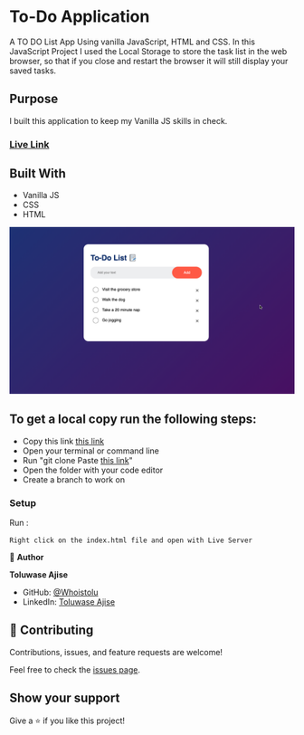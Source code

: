 # To-Do Application

A TO DO List App Using vanilla JavaScript, HTML and CSS. 
In this JavaScript Project I used the Local Storage to store the task list in the web browser, so that if you close and restart the browser it will still display your saved tasks.

## Purpose

I built this application to keep my Vanilla JS skills in check.

### [Live Link](https://whoistolu.github.io/ToDo/)

## Built With

- Vanilla JS
- CSS
- HTML

![Project Image](images/ToDo.png)

## To get a local copy run the following steps:
- Copy this link [this link](https://github.com/Whoistolu/ToDo)
- Open your terminal or command line
- Run "git clone Paste [this link](https://github.com/Whoistolu/ToDo.git)"
- Open the folder with your code editor
- Create a branch to work on

### Setup

Run :

```
Right click on the index.html file and open with Live Server
```




👤 **Author**

**Toluwase Ajise**
- GitHub: [@Whoistolu](https://github.com/Whoistolu)
- LinkedIn: [Toluwase Ajise](https://www.linkedin.com/in/toluwase-ajise/) 




## 🤝 Contributing

Contributions, issues, and feature requests are welcome!

Feel free to check the [issues page](https://github.com/Whoistolu/ToDo/issues).

## Show your support

Give a ⭐️ if you like this project!